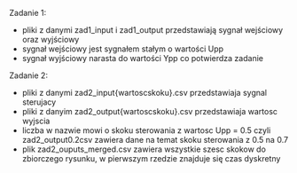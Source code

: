 Zadanie 1:
- pliki z danymi zad1_input i zad1_output przedstawiają sygnał wejściowy oraz wyjściowy  
- sygnał wejściowy jest sygnałem stałym o wartości Upp
- sygnał wyjściowy narasta do wartości Ypp co potwierdza zadanie

Zadanie 2:
- pliki z danymi zad2_input{wartoscskoku}.csv przedstawiaja sygnal sterujacy
- pliki z danyim zad2_output{wartoscskoku}.csv przedstawiaja wartosc wyjscia
- liczba w nazwie mowi o skoku sterowania z wartosc Upp = 0.5 czyli zad2_output0.2csv zawiera dane
    na temat skoku sterowania z 0.5 na 0.7
- plik zad2_ouputs_merged.csv zawiera wszystkie szesc skokow do zbiorczego rysunku, w pierwszym rzedzie
    znajduje się czas dyskretny
    
